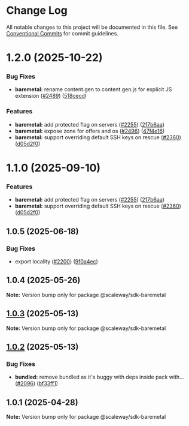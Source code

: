 # Change Log

All notable changes to this project will be documented in this file.
See [Conventional Commits](https://conventionalcommits.org) for commit guidelines.

# 1.2.0 (2025-10-22)

### Bug Fixes

- **baremetal:** rename content.gen to content.gen.js for explicit JS extension ([#2489](https://github.com/scaleway/scaleway-sdk-js/issues/2489)) ([518cecd](https://github.com/scaleway/scaleway-sdk-js/commit/518cecd8e8c8aaaa3f68208a14a4bb2b9acf6f1e))

### Features

- **baremetal:** add protected flag on servers ([#2255](https://github.com/scaleway/scaleway-sdk-js/issues/2255)) ([217b6aa](https://github.com/scaleway/scaleway-sdk-js/commit/217b6aa1302c359c351a3d1e1f7eee44824781e0))
- **baremetal:** expose zone for offers and os ([#2496](https://github.com/scaleway/scaleway-sdk-js/issues/2496)) ([47f4e16](https://github.com/scaleway/scaleway-sdk-js/commit/47f4e16eea9f55281e62ec85455b6ffd92d9fd43))
- **baremetal:** support overriding default SSH keys on rescue ([#2360](https://github.com/scaleway/scaleway-sdk-js/issues/2360)) ([d05d2f0](https://github.com/scaleway/scaleway-sdk-js/commit/d05d2f0f6c45c72f456f10ac25d8225d501becb7))

# 1.1.0 (2025-09-10)

### Features

- **baremetal:** add protected flag on servers ([#2255](https://github.com/scaleway/scaleway-sdk-js/issues/2255)) ([217b6aa](https://github.com/scaleway/scaleway-sdk-js/commit/217b6aa1302c359c351a3d1e1f7eee44824781e0))
- **baremetal:** support overriding default SSH keys on rescue ([#2360](https://github.com/scaleway/scaleway-sdk-js/issues/2360)) ([d05d2f0](https://github.com/scaleway/scaleway-sdk-js/commit/d05d2f0f6c45c72f456f10ac25d8225d501becb7))

## 1.0.5 (2025-06-18)

### Bug Fixes

- export locality ([#2200](https://github.com/scaleway/scaleway-sdk-js/issues/2200)) ([9f0a4ec](https://github.com/scaleway/scaleway-sdk-js/commit/9f0a4ec19e377cd90c5829604467c09a2088a38c))

## 1.0.4 (2025-05-26)

**Note:** Version bump only for package @scaleway/sdk-baremetal

## [1.0.3](https://github.com/scaleway/scaleway-sdk-js/compare/@scaleway/sdk-baremetal@1.0.2...@scaleway/sdk-baremetal@1.0.3) (2025-05-13)

**Note:** Version bump only for package @scaleway/sdk-baremetal

## [1.0.2](https://github.com/scaleway/scaleway-sdk-js/compare/@scaleway/sdk-baremetal@1.0.1...@scaleway/sdk-baremetal@1.0.2) (2025-05-13)

### Bug Fixes

- **bundled:** remove bundled as it's buggy with deps inside pack with… ([#2096](https://github.com/scaleway/scaleway-sdk-js/issues/2096)) ([bf33ff1](https://github.com/scaleway/scaleway-sdk-js/commit/bf33ff1f9cdd951add94817dac27239c86ef5437))

## 1.0.1 (2025-04-28)

**Note:** Version bump only for package @scaleway/sdk-baremetal
